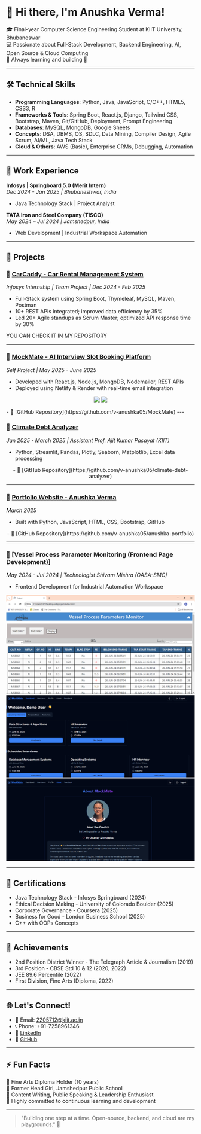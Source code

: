 # 👋 Hi there, I'm Anushka Verma!

🎓 Final-year Computer Science Engineering Student at KIIT University, Bhubaneswar  
💻 Passionate about Full-Stack Development, Backend Engineering, AI, Open Source & Cloud Computing  
🌱 Always learning and building 🚀

---

## 🛠️ Technical Skills

- **Programming Languages**: Python, Java, JavaScript, C/C++, HTML5, CSS3, R
- **Frameworks & Tools**: Spring Boot, React.js, Django, Tailwind CSS, Bootstrap, Maven, Git/GitHub, Deployment, Prompt Engineering
- **Databases**: MySQL, MongoDB, Google Sheets
- **Concepts**: DSA, DBMS, OS, SDLC, Data Mining, Compiler Design, Agile Scrum, AI/ML, Java Tech Stack
- **Cloud & Others**: AWS (Basic), Enterprise CRMs, Debugging, Automation

---

## 💼 Work Experience

**Infosys | Springboard 5.0 (Merit Intern)**  
*Dec 2024 - Jan 2025 | Bhubaneshwar, India*  
- Java Technology Stack | Project Analyst

**TATA Iron and Steel Company (TISCO)**  
*May 2024 – Jul 2024 | Jamshedpur, India*  
- Web Development | Industrial Workspace Automation

---

## 🚀 Projects

### 🔗 [CarCaddy - Car Rental Management System]([https://your-live-website-link.com](https://drive.google.com/file/d/1kD0kZlLNxhumRQEM40assw6vrUdT51Qj/view))
*Infosys Internship | Team Project | Dec 2024 - Feb 2025*

- Full-Stack system using Spring Boot, Thymeleaf, MySQL, Maven, Postman
- 10+ REST APIs integrated; improved data efficiency by 35%
- Led 20+ Agile standups as Scrum Master; optimized API response time by 30%

<p align="center">
<!--   <img src="https://your-image-link1.com" width="400"/>
  <img src="https://your-image-link2.com" width="400"/> -->
  <p>YOU CAN CHECK IT IN MY REPOSITORY</p>
</p>


---

### 🔗 [MockMate - AI Interview Slot Booking Platform]([https://your-mockmate-link.com](https://mockmate-interview-platform.netlify.app/))
*Self Project | May 2025 - June 2025*

- Developed with React.js, Node.js, MongoDB, Nodemailer, REST APIs
- Deployed using Netlify & Render with real-time email integration

<p align="center">
  <img src="https://your-image-link3.com" width="400"/>
  <img src="https://your-image-link4.com" width="400"/>
</p>
- 🔗 [GitHub Repository](https://github.com/v-anushka05/MockMate)
---

### 🔗 [Climate Debt Analyzer]([https://your-climate-debt-analyzer-link.com](https://climate-debt-analyzer-5ujgyrdcuggjjwnyvl5udj.streamlit.app/))
*Jan 2025 - March 2025 | Assistant Prof. Ajit Kumar Pasayat (KIIT)*

- Python, Streamlit, Pandas, Plotly, Seaborn, Matplotlib, Excel data processing

<p align="center">
<!--   <img src="https://your-image-link5.com" width="400"/>
  <img src="https://your-image-link6.com" width="400"/> -->
- 🔗 [GitHub Repository](https://github.com/v-anushka05/climate-debt-analyzer)
</p>


---

### 🔗 [Portfolio Website - Anushka Verma]([https://your-portfolio-link.com](https://v-anushka05.github.io/anushka-portfolio/))
*March 2025*

- Built with Python, JavaScript, HTML, CSS, Bootstrap, GitHub

<p align="center">
<!--   <img src="https://your-image-link7.com" width="400"/>
  <img src="https://your-image-link8.com" width="400"/> -->
- 🔗 [GitHub Repository](https://github.com/v-anushka05/anushka-portfolio)
</p>

---

### 🔗 [Vessel Process Parameter Monitoring (Frontend Page Development)]
*May 2024 - Jul 2024 | Technologist Shivam Mishra (OASA-SMC)*

- Frontend Development for Industrial Automation Workspace

![Screenshot 1](https://github.com/v-anushka05/v-anushka05/blob/main/Screenshot%202024-07-09%20172408.png?raw=true)
![Screenshot 2](https://github.com/v-anushka05/v-anushka05/blob/main/Screenshot%202025-06-08%20151434.png?raw=true)
![Screenshot 3](https://github.com/v-anushka05/v-anushka05/blob/main/Screenshot%202025-06-08%20151703.png?raw=true)

---

## 📜 Certifications

- Java Technology Stack - Infosys Springboard (2024)
- Ethical Decision Making - University of Colorado Boulder (2025)
- Corporate Governance - Coursera (2025)
- Business for Good - London Business School (2025)
- C++ with OOPs Concepts

---

## 🎯 Achievements

- 2nd Position District Winner - The Telegraph Article & Journalism (2019)
- 3rd Position - CBSE Std 10 & 12 (2020, 2022)
- JEE 89.6 Percentile (2022)
- First Division, Fine Arts (Diploma, 2022)

---

## 🌐 Let's Connect!

- 📧 Email: 2205712@kiit.ac.in
- 📞 Phone: +91-7258961346
- 🔗 [LinkedIn](https://www.linkedin.com/in/anushka-verma-352b4b278/)
- 🔗 [GitHub](https://github.com/v-anushka05)

---

## ⚡ Fun Facts

🎨 Fine Arts Diploma Holder (10 years)  
🤝 Former Head Girl, Jamshedpur Public School  
🧠 Content Writing, Public Speaking & Leadership Enthusiast  
🚀 Highly committed to continuous learning and development

---

> "Building one step at a time. Open-source, backend, and cloud are my playgrounds." 🌸
